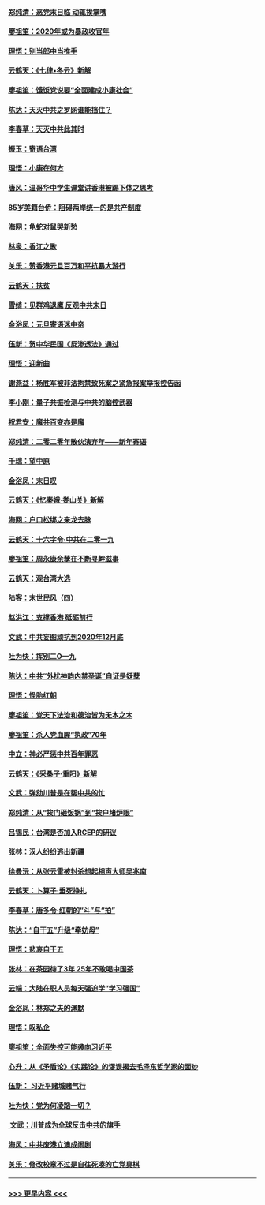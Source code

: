 #### [郑纯清：恶党末日临 动辄挨掌嘴](../pages/nsc993/n11769356.md?t=01052033) 
#### [廖祖笙：2020年或为暴政收官年](../pages/nsc993/n11768216.md?t=01052033) 
#### [理悟：别当郎中当推手](../pages/nsc993/n11768243.md?t=01052033) 
#### [云鹤天：《七律▪冬云》新解](../pages/nsc993/n11768204.md?t=01052033) 
#### [廖祖笙：饿饭党说要“全面建成小康社会”](../pages/nsc993/n11767482.md?t=01052033) 
#### [陈达：天灭中共之罗网谁能挡住？](../pages/nsc993/n11767465.md?t=01052033) 
#### [李春草：天灭中共此其时](../pages/nsc993/n11767452.md?t=01052033) 
#### [振玉：寄语台湾](../pages/nsc993/n11767432.md?t=01052033) 
#### [理悟：小康在何方](../pages/nsc993/n11767394.md?t=01052033) 
#### [唐风：温哥华中学生课堂讲香港被踢下体之思考](../pages/nsc993/n11766848.md?t=01052033) 
#### [85岁美籍台侨：阻碍两岸统一的是共产制度](../pages/nsc993/n11765043.md?t=01052033) 
#### [海网：龟蛇对鼠哭新愁](../pages/nsc993/n11764895.md?t=01052033) 
#### [林泉：香江之歌](../pages/nsc993/n11764415.md?t=01052033) 
#### [关乐：赞香港元旦百万和平抗暴大游行](../pages/nsc993/n11764382.md?t=01052033) 
#### [云鹤天：扶贫](../pages/nsc993/n11764245.md?t=01052033) 
#### [雪绮：见群鸡退鹰  反观中共末日](../pages/nsc993/n11762112.md?t=01052033) 
#### [金浴凤：元旦寄语迷中帝](../pages/nsc993/n11761788.md?t=01052033) 
#### [伍新：贺中华民国《反渗透法》通过](../pages/nsc993/n11761994.md?t=01052033) 
#### [理悟：迎新曲](../pages/nsc993/n11761152.md?t=01052033) 
#### [谢燕益：杨胜军被非法拘禁致死案之紧急报案举报控告函](../pages/nsc993/n11756134.md?t=01052033) 
#### [李小刚：量子共振检测与中共的脑控武器](../pages/nsc993/n11754518.md?t=01052033) 
#### [祝君安：魔共百变亦是魔](../pages/nsc993/n11754469.md?t=01052033) 
#### [郑纯清：二零二零年散伙演弃年——新年寄语](../pages/nsc993/n11754195.md?t=01052033) 
#### [千瑞：望中原](../pages/nsc993/n11754159.md?t=01052033) 
#### [金浴凤：末日叹](../pages/nsc993/n11752359.md?t=01052033) 
#### [云鹤天：《忆秦娥‧娄山关》新解](../pages/nsc993/n11752348.md?t=01052033) 
#### [海网：户口松绑之来龙去脉](../pages/nsc993/n11752328.md?t=01052033) 
#### [云鹤天：十六字令‧中共在二零一九](../pages/nsc993/n11752305.md?t=01052033) 
#### [廖祖笙：周永康余孽在不断寻衅滋事](../pages/nsc993/n11751013.md?t=01052033) 
#### [云鹤天：观台湾大选](../pages/nsc993/n11751007.md?t=01052033) 
#### [陆客：末世民风（四）](../pages/nsc993/n11749203.md?t=01052033) 
#### [赵洪江：支撑香港 砥砺前行](../pages/nsc993/n11748482.md?t=01052033) 
#### [文武：中共妄图顽抗到2020年12月底](../pages/nsc993/n11748446.md?t=01052033) 
#### [吐为快：挥别二O一九](../pages/nsc993/n11748411.md?t=01052033) 
#### [陈达：中共“外扰神韵内禁圣诞”自证是妖孽](../pages/nsc993/n11748226.md?t=01052033) 
#### [理悟：怪胎红朝](../pages/nsc993/n11748206.md?t=01052033) 
#### [廖祖笙：党天下法治和德治皆为无本之木](../pages/nsc993/n11748135.md?t=01052033) 
#### [廖祖笙：杀人党血腥“执政”70年](../pages/nsc993/n11745144.md?t=01052033) 
#### [中立：神必严惩中共百年罪恶](../pages/nsc993/n11744970.md?t=01052033) 
#### [云鹤天：《采桑子‧重阳》新解](../pages/nsc993/n11744948.md?t=01052033) 
#### [文武：弹劾川普是在帮中共的忙](../pages/nsc993/n11744758.md?t=01052033) 
#### [郑纯清：从“挨门砸饭锅”到“挨户堵炉眼”](../pages/nsc993/n11744745.md?t=01052033) 
#### [吕锡民：台湾是否加入RCEP的研议](../pages/nsc993/n11744701.md?t=01052033) 
#### [张林：汉人纷纷逃出新疆](../pages/nsc993/n11743530.md?t=01052033) 
#### [徐曼沅：从张云雷被封杀想起相声大师吴兆南](../pages/nsc993/n11741816.md?t=01052033) 
#### [云鹤天：卜算子‧垂死挣扎](../pages/nsc993/n11739956.md?t=01052033) 
#### [李春草：唐多令‧红朝的“斗”与“拍”](../pages/nsc993/n11739830.md?t=01052033) 
#### [陈达：“自干五”升级“牵妨母”](../pages/nsc993/n11739724.md?t=01052033) 
#### [理悟：悲哀自干五](../pages/nsc993/n11739547.md?t=01052033) 
#### [张林：在茶园待了3年 25年不敢喝中国茶](../pages/nsc993/n11739240.md?t=01052033) 
#### [云端：大陆在职人员每天强迫学“学习强国”](../pages/nsc993/n11738735.md?t=01052033) 
#### [金浴凤：林郑之夫的渊默](../pages/nsc993/n11737735.md?t=01052033) 
#### [理悟：叹私企](../pages/nsc993/n11737715.md?t=01052033) 
#### [廖祖笙：全面失控可能袭向习近平](../pages/nsc993/n11737704.md?t=01052033) 
#### [心升：从《矛盾论》《实践论》的谬误揭去毛泽东哲学家的面纱](../pages/nsc993/n11736962.md?t=01052033) 
#### [伍新： 习近平赌城赌气行](../pages/nsc993/n11736929.md?t=01052033) 
#### [吐为快：党为何凌蹈一切？](../pages/nsc993/n11736915.md?t=01052033) 
#### [ 文武：川普成为全球反击中共的旗手](../pages/nsc993/n11736882.md?t=01052033) 
#### [海风：中共废港立澳成闹剧](../pages/nsc993/n11735857.md?t=01052033) 
#### [关乐：修改校章不过是自往死凑的亡党臭棋](../pages/nsc993/n11735097.md?t=01052033) 

----
#### [ >>> 更早内容 <<< ](../indexes/nsc993-earlier.md)
